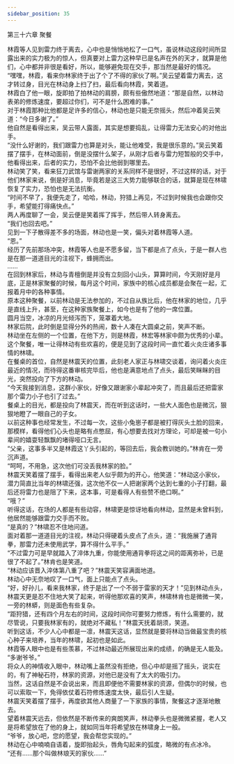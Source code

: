 ```yaml
---
sidebar_position: 35
---
```

 第三十六章 聚餐


林霞等人见到雷力终于离去，心中也是悄悄地松了一口气，虽说林动这段时间所显露出来的实力极为的惊人，但真要对上雷力这种早已是名声在外的天才，就算是他们，心中都并非很是看好，所以，能够避免现在交手，那当然是最好的情况。  
“嘿嘿，林霞，看来你林家终于出了个了不得的家伙了啊。”吴云望着雷力离去，这才转过身，目光在林动身上扫了扫，最后看向林霞，笑着道。  
林霞白了他一眼，旋即拍了拍林动的肩膀，颇有些傲然地道：“那是自然，以林动表弟的修炼速度，要超过你们，可不是什么困难的事。”  
对于林霞那种比他都是足许多的信心，林动也是只能无奈摇头，然后冲着吴云笑道：“今日多谢了。”  
他自然是看得出来，吴云带人露面，其实是想要捣乱，让得雷力无法安心的对他出手。  
“没什么好谢的，我们跟雷力也算是对头，能让他难受，我是很乐意的。”吴云笑着摆了摆手，在林动面前，倒是没摆什么架子，从刚才后者与雷力短暂般的交手中，他看得出来，后者的实力，恐怕不会比他弱到哪里去。  
林动笑了笑，看来狂刀武馆与雷谢两家的关系同样不是很好，不过这样的话，对于他们林家来说，倒是好消息，毕竟若是这三大势力能够联合的话，就算是现在林啸恢复了实力，恐怕也是无法抗衡。  
“时间不早了，我便先走了，哈哈，林动，狩猎上再见，不过到时候我也会跟你交手，希望能打得痛快点。”  
两人再度聊了一会，吴云便是笑着挥了挥手，然后带人转身离去。  
“我们也回去吧。”  
见到一下子散得差不多的场面，林动也是一笑，偏头对着林霞等人道。  
“恩。”  
经历了先前那场冲突，林霞等人也是不愿多留，当下都是点了点头，于是一群人也是在那一道道目光的注视下，蜂拥而出。  
……  
在回到林家后，林动与青檀倒是并没有立刻回小山头，算算时间，今天刚好是月底，正是林家聚餐的时候，每月这个时间，家族中的核心成员都是会聚在一起，汇报着月中的各种事情。  
原本这种聚餐，以前林动是无法参加的，不过自从族比后，他在林家的地位，几乎是直线上升，甚至，在这种家族聚餐上，如今也是有了他的一席位置。  
圆月当空，冰凉的月光倾泻而下，笼罩着大地。  
林家后院，此时倒是显得分外的热闹，数十人凑在大圆桌之前，笑声不断。  
林动坐在左侧的一个位置，在他下方，则是林霞，林宏等林家中颇为优秀的小辈。  
这个聚餐，唯一让得林动有些欢喜的，便是见到了这段时间一直忙着火炎庄诸多事情的林啸。  
在餐桌的首位，自然是林震天的位置，此刻老人家正与林啸交谈着，询问着火炎庄最近的情况，而待得这番审核完毕后，他也是满意地点了点头，最后笑眯眯的目光，突然投向了下方的林动。  
“今天我接到消息，这群小家伙，好像又跟谢家小辈起冲突了，而且最后还把雷家那个雷力小子也引了过去。”  
餐桌上的目光，都是投向了林震天，而在听到这话时，一些大人面色也是微沉，狠狠地瞪了一眼自己的子女。  
以前这种事也经常发生，不过每一次，这些小兔崽子都是被打得灰头土脸的回来，那模样，看得他们心头也是略有点憋屈，有心想要去找对方理论，可却是被一句小辈间的嬉耍轻飘飘的堵得哑口无言。  
“父亲，这事多半又是林霞这丫头引起的，等回去后，我会教训她的。”林肯在一旁沉声道。  
“呵呵，不用急，这次他们可没丢我林家的脸。”  
林震天笑着摆了摆手，看得出来老人似乎颇为的开心，他笑道：“林动这小家伙，潜力简直比当年的林啸还强，这次他不仅一人把谢家两个达到七重的小子打翻，最后还将雷力也是阻了下来，这本事，可是看得人有些赞不绝口啊。”  
“哦？”  
听得这话，在场的人都是有些动容，林啸更是惊讶地看向林动，显然是未曾料到，他居然能够跟雷力交手而不败。  
“是真的？”林啸忍不住地问道。  
面对着那一道道目光的注视，林动只得硬着头皮点了点头，道：“我施展了通背拳，那雷力还未使用武学，算不得什么平手。”  
“不过雷力可是早就踏入了淬体九重，你能使用通背拳将这之间的距离弥补，已是很了不起了。”林肯也是笑道。  
“林动应该晋入淬体第八重了吧？”林震天笑容满面地道。  
林动心中无奈地叹了一口气，面上只能点了点头。  
“好，好孙儿，看来我林家，终于是出了一个不弱于雷家的天才！”见到林动点头，林震天更是忍不住地大笑了起来，听得他那欢喜的笑声，林啸林肯也是微微一笑，一旁的林蟒，则是面色有些复杂。  
“距狩猎，还有四个月左右的时间，这段时间你可要努力修炼，有什么需要的，就尽管说，只要我林家有的，就绝对不藏私！”林震天抚着胡须，笑道。  
听到这话，不少人心中都是一凛，林震天这话，显然就是要将林动当做最宝贵的核心种子来培养，当年的林啸，起初也是如此。  
林霞等人眼中也是有些羡慕，不过林动最近所展现出来的成绩，的确是无人能及。  
“多谢爷爷。”  
将众人的神情收入眼中，林动嘴上虽然没有拒绝，但心中却是摇了摇头，说实在的，有了神秘石符，林家的资源，对他已是没有了太大的吸引力。  
当然，这话自然是不会说出来，而且即便他不需要林家的资源，但偶尔的时候，也可以索取一下，免得依仗着石符修炼速度太快，最后引人生疑。  
林震天笑着摆了摆手，再度欲其他人商量了一下家族的事情，聚餐这才逐渐地散去。  
望着林震天远去，但依然是不断传来的爽朗笑声，林动拳头也是微微紧握，老人又是将希望放在了他的身上，就如同当年将希望放在林啸身上一般。  
“爷爷，放心吧，您的愿望，我会帮您实现的。”  
林动在心中喃喃自语着，旋即抬起头，唇角勾起来的弧度，略微的有点冰冷。  
“还有……那个叫做林琅天的家伙……”  
  
  
